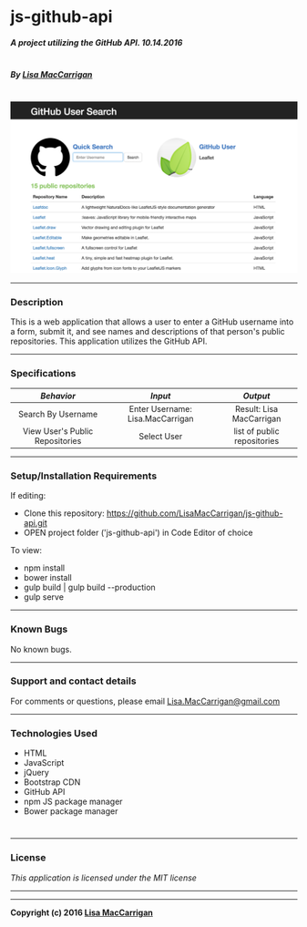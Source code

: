 # **js-github-api**

##### A project utilizing the GitHub API. 10.14.2016
#
##### By [Lisa MacCarrigan](https://github.com/lisamaccarrigan)
#
![screenshot of project main page](img/web-app.png)

----
### **Description**

This is a web application that allows a user to enter a GitHub username into a form, submit it, and see names and descriptions of that person's public repositories. This application utilizes the GitHub API.

----
### **Specifications**
| _Behavior_ | _Input_ | _Output_ |
|:---------------------------------------------------------------------:|:---------------------------------------------------------------------------:|:-------------------------------------------------------------------------------------------------------------------:|
| Search By Username | Enter Username: Lisa.MacCarrigan | Result: Lisa MacCarrigan |
| View User's Public Repositories | Select User | list of public repositories |
----
### **Setup/Installation Requirements**

If editing:
* Clone this repository: https://github.com/LisaMacCarrigan/js-github-api.git
* OPEN project folder ('js-github-api') in Code Editor of choice

To view:
* npm install
* bower install
* gulp build | gulp build --production
* gulp serve

----

### **Known Bugs**

No known bugs.

----
### **Support and contact details**

For comments or questions, please email Lisa.MacCarrigan@gmail.com

----
### **Technologies Used**

* HTML
* JavaScript
* jQuery
* Bootstrap CDN
* GitHub API
* npm JS package manager
* Bower package manager
#

----
### **License**

*This application is licensed under the MIT license*

----
----
**Copyright (c) 2016 [Lisa MacCarrigan](https://github.com/lisamaccarrigan)**
